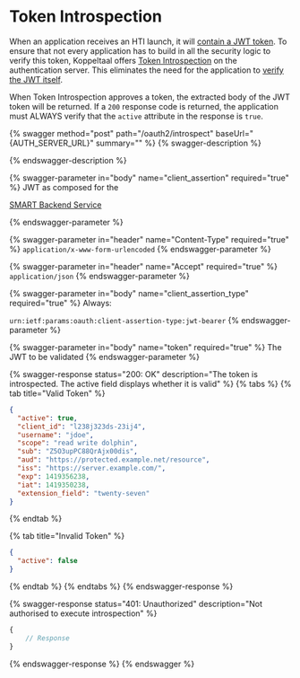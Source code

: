 # Token Introspection

When an application receives an HTI launch, it will [contain a JWT token](../launch-samenstellen/). To ensure that not every application has to build in all the security logic to verify this token, Koppeltaal offers [Token Introspection](https://datatracker.ietf.org/doc/html/rfc7662) on the authentication server. This eliminates the need for the application to [verify the JWT itself](./#verify-the-jwt-yourself).&#x20;

When Token Introspection approves a token, the extracted body of the JWT token will be returned. If a `200` response code is returned, the application must ALWAYS verify that the `active` attribute in the response is `true`.

{% swagger method="post" path="/oauth2/introspect" baseUrl="{AUTH_SERVER_URL}" summary="" %}
{% swagger-description %}

{% endswagger-description %}

{% swagger-parameter in="body" name="client_assertion" required="true" %}
JWT as composed for the 

[SMART Backend Service](../../connectie-maken-met-koppeltaal/toegang-tot-koppeltaal.md#1.-jwt-samenstellen)


{% endswagger-parameter %}

{% swagger-parameter in="header" name="Content-Type" required="true" %}
`application/x-www-form-urlencoded`
{% endswagger-parameter %}

{% swagger-parameter in="header" name="Accept" required="true" %}
`application/json`
{% endswagger-parameter %}

{% swagger-parameter in="body" name="client_assertion_type" required="true" %}
Always: 

`urn:ietf:params:oauth:client-assertion-type:jwt-bearer`
{% endswagger-parameter %}

{% swagger-parameter in="body" name="token" required="true" %}
The JWT to be validated
{% endswagger-parameter %}

{% swagger-response status="200: OK" description="The token is introspected. The active field displays whether it is valid" %}
{% tabs %}
{% tab title="Valid Token" %}
```json
{
  "active": true,
  "client_id": "l238j323ds-23ij4",
  "username": "jdoe",
  "scope": "read write dolphin",
  "sub": "Z5O3upPC88QrAjx00dis",
  "aud": "https://protected.example.net/resource",
  "iss": "https://server.example.com/",
  "exp": 1419356238,
  "iat": 1419350238,
  "extension_field": "twenty-seven"
}
```
{% endtab %}

{% tab title="Invalid Token" %}
```json
{
  "active": false
}
```
{% endtab %}
{% endtabs %}
{% endswagger-response %}

{% swagger-response status="401: Unauthorized" description="Not authorised to execute introspection" %}
```javascript
{
    // Response
}
```
{% endswagger-response %}
{% endswagger %}

